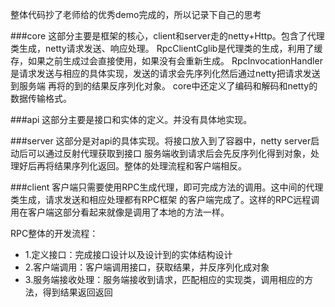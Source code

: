 整体代码抄了老师给的优秀demo完成的，所以记录下自己的思考

###core
这部分主要是框架的核心，client和server走的netty+Http。包含了代理类生成，netty请求发送、响应处理。
RpcClientCglib是代理类的生成，利用了缓存，如果之前生成过会直接使用，如果没有会重新生成。
RpcInvocationHandler是请求发送与相应的具体实现，发送的请求会先序列化然后通过netty把请求发送到服务端
再将的到的结果反序列化对象。
core中还定义了编码和解码和netty的数据传输格式。

###api
这部分主要是接口和实体的定义。并没有具体地实现。

###server
这部分是对api的具体实现。将接口放入到了容器中，netty server启动后可以通过反射代理获取到接口
服务端收到请求后会先反序列化得到对象，处理好后再将结果序列化返回。整体的处理流程和客户端相反。

###client
客户端只需要使用RPC生成代理，即可完成方法的调用。这中间的代理类生成，请求发送和相应处理都有RPC框架
的客户端完成了。这样的RPC远程调用在客户端这部分看起来就像是调用了本地的方法一样。


RPC整体的开发流程：
- 1.定义接口：完成接口设计以及设计到的实体结构设计
- 2.客户端调用：客户端调用接口，获取结果，并反序列化成对象
- 3.服务端接收处理：服务端接收到请求，匹配相应的实现类，调用相应的方法，得到结果返回返回

